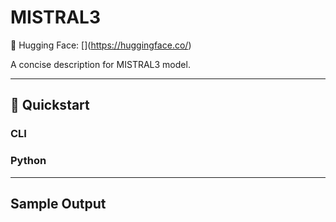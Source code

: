 # MISTRAL3
🔗 Hugging Face: \[\](https://huggingface.co/)

A concise description for MISTRAL3 model.

---
## 🚀 Quickstart

### CLI


### Python


---
## Sample Output

